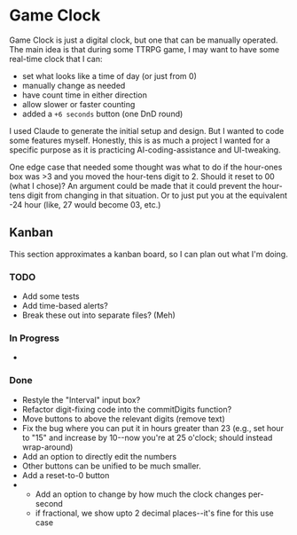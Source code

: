 # Game Clock 

Game Clock is just a digital clock, but one that can be manually operated. The main idea is that during some TTRPG game, I may want to have some real-time clock that I can:
* set what looks like a time of day (or just from 0)
* manually change as needed
* have count time in either direction
* allow slower or faster counting
* added a `+6 seconds` button (one DnD round)

I used Claude to generate the initial setup and design. But I wanted to code some features myself. Honestly, this is as much a project I wanted for a specific purpose as it is practicing AI-coding-assistance and UI-tweaking.

One edge case that needed some thought was what to do if the hour-ones box was >3 and you moved the hour-tens digit to 2. Should it reset to 00 (what I chose)? An argument could be made that it could prevent the hour-tens digit from changing in that situation. Or to just put you at the equivalent -24 hour (like, 27 would become 03, etc.) 


## Kanban
This section approximates a kanban board, so I can plan out what I'm doing. 

### TODO
- Add some tests
- Add time-based alerts?
- Break these out into separate files? (Meh)


### In Progress
-

### Done
- Restyle the "Interval" input box?
- Refactor digit-fixing code into the commitDigits function?
- Move buttons to above the relevant digits (remove text)
- Fix the bug where you can put it in hours greater than 23 (e.g., set hour to "15" and increase by 10--now you're at 25 o'clock; should instead wrap-around)
- Add an option to directly edit the numbers
- Other buttons can be unified to be much smaller. 
- Add a reset-to-0 button
- - Add an option to change by how much the clock changes per-second
  - if fractional, we show upto 2 decimal places--it's fine for this use case
